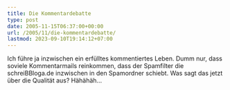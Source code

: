 ```yaml
---
title: Die Kommentardebatte
type: post
date: 2005-11-15T06:37:00+00:00
url: /2005/11/die-kommentardebatte/
lastmod: 2023-09-10T19:14:12+07:00
---
```

Ich führe ja inzwischen ein erfülltes kommentiertes Leben. Dumm nur, dass soviele Kommentarmails reinkommen, dass der Spamfilter die schreiBBloga.de inzwischen in den Spamordner schiebt. Was sagt das jetzt über die Qualität aus? Hähähäh...
